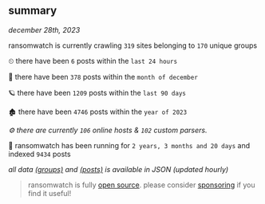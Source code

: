 
## summary
_december 28th, 2023_

ransomwatch is currently crawling `319` sites belonging to `170` unique groups

⏲ there have been `6` posts within the `last 24 hours`

🦈 there have been `378` posts within the `month of december`

🪐 there have been `1209` posts within the `last 90 days`

🏚 there have been `4746` posts within the `year of 2023`

_⚙️ there are currently `106` online hosts & `102` custom parsers._

🦕 ransomwatch has been running for `2 years, 3 months and 20 days` and indexed `9434` posts

_all data  [(groups)](http://ransomwhat.telemetry.ltd/groups) and [(posts)](http://ransomwhat.telemetry.ltd/posts) is available in JSON (updated hourly)_

> ransomwatch is fully [open source](https://github.com/joshhighet/ransomwatch#ransomwatch--). please consider [sponsoring](https://github.com/sponsors/joshhighet) if you find it useful!
